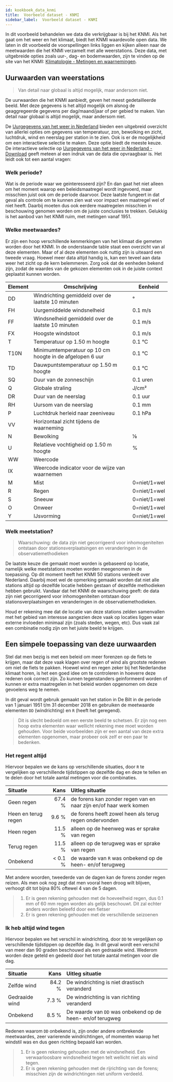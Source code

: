 ```yaml
---
id: kookboek_data_knmi
title:  Voorbeeld dataset - KNMI
sidebar_label:  Voorbeeld dataset - KNMI
---
```


In dit voorbeeld behandelen we data die verkrijgbaar is bij het KNMI. Als het gaat om het weer en het klimaat, biedt het KNMI waardevolle open data. We laten in dit voorbeeld de voorspellingen links liggen en kijken alleen naar de meetwaarden die het KNMI verzamelt met alle weerstations. Deze data, met uitgebreide opties zoals uur-, dag- en bodemwaarden, zijn te vinden op de site van het KNMI: [Klimatologie - Metingen en waarnemingen](https://www.knmi.nl/nederland-nu/klimatologie-metingen-en-waarnemingen).   

## Uurwaarden van weerstations

> Van detail naar globaal is altijd mogelijk, maar andersom niet.

De uurwaarden die het KNMI aanbiedt, geven het meest gedetailleerde beeld. Met deze gegevens is het altijd mogelijk om alsnog de geaggregeerde gegevens per dag/maand/jaar of per gebied te maken. Van detail naar globaal is altijd mogelijk, maar andersom niet.

De [Uurgegevens van het weer in Nederland](https://www.knmi.nl/nederland-nu/klimatologie/uurgegevens) bieden een uitgebreid overzicht van allerlei opties om gegevens van temperatuur, zon, bewolking en zicht, luchtdruk, wind en neerslag per station in te zien. Ook is er de mogelijkheid om een interactieve selectie te maken. Deze optie biedt de meeste keuze. De interactieve selectie op [Uurgegevens van het weer in Nederland - Download](http://projects.knmi.nl/klimatologie/uurgegevens/selectie.cgi) geeft meteen al een indruk van de data die opvraagbaar is. Het leidt ook tot een aantal vragen:

### Welk periode?

Wat is de periode waar we geinteresseerd zijn? En dan gaat het niet alleen om het moment waarop een beleidsmaatregel wordt ingevoerd, maar misschien juist ook om de periode daarvoor. Deze laatste fungeert in dat geval als controle om te kunnen zien wat voor impact een maatregel wel of niet heeft. Daarbij moeten dus ook eerdere maatregelen misschien in beschouwing genomen worden om de juiste conclusies te trekken. Gelukkig is het aanbod van het KNMI ruim, met metingen vanaf 1951. 

### Welke meetwaardes?

Er zijn een hoop verschillende kenmerkingen van het klimaat die gemeten worden door het KNMI. In de onderstaande table staat een overzicht van al deze elementen. Maar of al deze elementen ook nuttig zijn is uiteaard een tweede vraag. Hoewel meer data altijd handig is, kan een teveel aan data weer het zicht op de kern belemmeren. Zorg ook dat de eenheden bekend zijn, zodat de waardes van de gekozen elementen ook in de juiste context geplaatst kunnen worden.

| Element |	Omschrijving | Eenheid |
|---|---|---|
|DD|Windrichting gemiddeld over de laatste 10 minuten|°|
|FH|Uurgemiddelde windsnelheid|0.1 m/s|
|FF|Windsnelheid gemiddeld over de laatste 10 minuten|0.1 m/s|
|FX|Hoogste windstoot|0.1 m/s|
|T|Temperatuur op 1.50 m hoogte|0.1 ℃|
|T10N|Minimumtemperatuur op 10 cm hoogte in de afgelopen 6 uur|0.1 ℃|
|TD|Dauwpuntstemperatuur op 1.50 m hoogte|0.1 ℃|
|SQ|Duur van de zonneschijn|0.1 uren|
|Q|Globale straling|J/cm²|
|DR|Duur van de neerslag|0.1 uur|
|RH|Uursom van de neerslag|0.1 mm|
|P|Luchtdruk herleid naar zeeniveau|0.1 hPa|
|VV|Horizontaal zicht tijdens de waarneming||
|N|Bewolking|⅛|
|U|Relatieve vochtigheid op 1.50 m hoogte|%|
|WW|Weercode||
|IX|Weercode indicator voor de wijze van waarnemen||
|M|Mist|0=niet/1=wel|
|R|Regen|0=niet/1=wel|
|S|Sneeuw|0=niet/1=wel|
|O|Onweer|0=niet/1=wel|
|Y|IJsvorming|0=niet/1=wel|

### Welk meetstation?

> Waarschuwing: de data zijn niet gecorrigeerd voor inhomogeniteiten ontstaan door stationsverplaatsingen en veranderingen in de observatiemethodieken

De laatste keuze die gemaakt moet worden is gebaseerd op locatie, namelijk welke meetstations moeten worden meegenomen in de toepassing. Op dit moment heeft het KNMI 50 stations verdeelt over Nederland. Daarbij moet wel de opmerking gemaakt worden dat niet alle stations altijd op dezelfde locatie hebben gestaan of dezelfde methodieken hebben gebruikt. Vandaar dat het KNMI de waarschuwing geeft: de data zijn niet gecorrigeerd voor inhomogeniteiten ontstaan door stationsverplaatsingen en veranderingen in de observatiemethodieken.

Houd er rekening mee dat de locatie van deze stations zelden samenvallen met het gebied van interesse aangezien deze vaak op locaties liggen waar externe invloeden minimaal zijn (zoals steden, wegen, etc). Dus vaak zal een combinatie nodig zijn om het juiste beeld te krijgen.

## Een simpele toepassing van deze uurwaarden

Stel dat men bezig is met een beleid om meer forenzen op de fiets te krijgen, maar dat deze vaak klagen over regen of wind als grootste redenen om niet de fiets te pakken. Hoewel wind en regen zeker bij het Nederlandse klimaat horen, is het een goed idee om te controleren in hoeverre deze redenen ook correct zijn. Zo kunnen tegenstanders geinformeerd worden of kunnen er extra maatregelen in het beleid worden opgenomen om deze gevoelens weg te nemen.

In dit geval wordt gebruik gemaakt van het station in De Bilt in de periode van 1 januari 1951 t/m 31 december 2018 en gebruiken de meetwaarde elementen `DD` (windrichting) en `R` (heeft het geregend). 

> Dit is slecht bedoeld om een eerste beeld te schetsen. Er zijn nog een hoop extra elementen waar wellicht rekening mee moet worden gehouden. Voor beide voorbeelden zijn er een aantal van deze extra elementen opgenomen, maar probeer ook zelf er een paar te bedenken.

### Het regent altijd

Hiervoor bepalen we de kans op verschillende situaties, door `R` te vergelijken op verschillende tijdstippen op dezelfde dag en deze te tellen en te delen door het totale aantal metingen voor die combinaties.

| Situatie | Kans | Uitleg situatie |
|:---|---:|:---|
| Geen regen | 67.4 % | de forens kan zonder regen van en naar zijn en/of haar werk komen |
| Heen en terug regen | 9.6 % | de forens heeft zowel heen als terug regen ondervonden |
| Heen regen | 11.5 % | alleen op de heenweg was er sprake van regen |
| Terug regen | 11.5 % | alleen op de terugweg was er sprake van regen |
| Onbekend | < 0.1 % | de waarde van `R` was onbekend op de heen- en/of terugweg  |

Met andere woorden, tweederde van de dagen kan de forens zonder regen reizen. Als men ook nog zegt dat men vooral heen droog wilt blijven, verhoogt dit tot bijna 80% oftewel 4 van de 5 dagen.

> 1. Er is geen rekening gehouden met de hoeveelheid regen, dus 0.1 mm of 60 mm regen worden als gelijk beschouwt. Dit zal echter anders worden beleefd door een fietser
> 2. Er is geen rekening gehouden met de verschillende seizoenen


### Ik heb altijd wind tegen

Hiervoor bepalen we het verschil in windrichting, door `DD` te vergelijken op verschillende tijdstippen op dezelfde dag. In dit geval wordt een verschil van meer dan 90 graden beschouwd als een gedraaide wind. Wederom worden deze geteld en gedeeld door het totale aantal metingen voor die dag.

| Situatie | Kans | Uitleg situatie |
|:---|---:|:---|
| Zelfde wind | 84.2 % | De windrichting is niet drastisch veranderd |
| Gedraaide wind | 7.3 % | De windrichting is van richting veranderd  |
| Onbekend | 8.5 % | De waarde van `DD` was onbekend op de heen- en/of terugweg |

Redenen waarom `DD` onbekend is, zijn onder andere ontbrekende meetwaardes, zeer varierende windrichtingen, of momenten waarop het windstil was en dus geen richting bepaald kan worden.

> 1. Er is geen rekening gehouden met de windsnelheid. Een verwaarloosbare windsnelheid tegen telt wellicht niet als wind tegen.
> 2. Er is geen rekening gehouden met de rijrichting van de forens; misschien zijn de windrichtingen niet uniform verdeeld.
